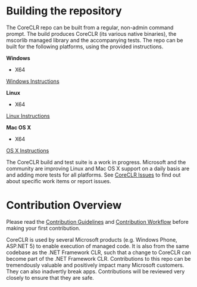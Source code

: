 Building the repository
=======================

The CoreCLR repo can be built from a regular, non-admin command prompt. The build produces CoreCLR (its various native binaries), the mscorlib managed library and the accompanying tests. The repo can be built for the following platforms, using the provided instructions.

**Windows**

- X64

[Windows Instructions](https://github.com/dotnet/coreclr/wiki/Windows-Instructions)


**Linux**

- X64

[Linux Instructions](https://github.com/dotnet/coreclr/wiki/Linux-Instructions)

**Mac OS X**

- X64

[OS X Instructions](https://github.com/dotnet/coreclr/wiki/Mac-OS-X-instructions)

The CoreCLR build and test suite is a work in progress. Microsoft and the community are improving Linux and Mac OS X support on a daily basis are and adding more tests for all platforms. See [CoreCLR Issues](https://github.com/dotnet/coreclr/issues) to find out about specific work items or report issues.

Contribution Overview
=====================

Please read the [Contribution Guidelines](https://github.com/dotnet/coreclr/wiki/Contribution-guidelines) and [Contribution Workflow](https://github.com/dotnet/coreclr/wiki/Contribution-workflow) before making your first contribution.

CoreCLR is used by several Microsoft products (e.g. Windows Phone, ASP.NET 5) to enable execution of managed code. It is also from the same codebase as the .NET Framework CLR, such that a change to CoreCLR can become part of the .NET Framework CLR. Contributions to this repo can be tremendously valuable and positively impact many Microsoft customers. They can also inadvertly break apps. Contributions will be reviewed very closely to ensure that they are safe.

